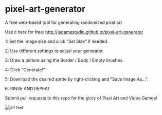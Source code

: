# pixel-art-generator
A free web-based tool for generating randomized pixel art

Use it here for free:  http://lagamestudio.github.io/pixel-art-generator

1: Set the image size and click "Set Size" if needed.

2: Use different settings to adjust your generator.

3: Draw a picture using the Border / Body / Empty brushes.

4: Click "Generate!"

5: Download the desired sprite by right-clicking and "Save Image As...".

6: RINSE AND REPEAT

Submit pull requests to this repo for the glory of Pixel Art and Video Games!

![alt text](https://raw.githubusercontent.com/LAGameStudio/pixel-art-generator/master/12345.png)

